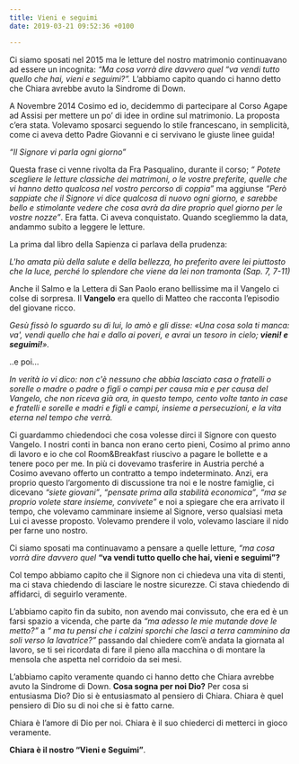 ```yaml
---
title: Vieni e seguimi
date: 2019-03-21 09:52:36 +0100

---
```

Ci siamo sposati nel 2015 ma le letture del nostro matrimonio continuavano ad essere un incognita: *“Ma cosa vorrà dire davvero quel “va vendi tutto quello che hai, vieni e seguimi?”.* L’abbiamo capito quando ci hanno detto che Chiara avrebbe avuto la Sindrome di Down.


A Novembre 2014 Cosimo ed io, decidemmo di partecipare al Corso Agape ad Assisi per mettere un po’ di idee in ordine sul matrimonio. La proposta c’era stata. Volevamo sposarci seguendo lo stile francescano, in semplicità, come ci aveva detto Padre Giovanni e ci servivano le giuste linee guida!

*“Il Signore vi parla ogni giorno”*

Questa frase ci venne rivolta da Fra Pasqualino, durante il corso; *“ Potete scegliere le letture classiche dei matrimoni, o le vostre preferite, quelle che vi hanno detto qualcosa nel vostro percorso di coppia”* ma aggiunse *“Però sappiate che il Signore vi dice qualcosa di nuovo ogni giorno, e sarebbe bello e stimolante vedere che cosa avrà da dire proprio quel giorno per le vostre nozze”*. Era fatta. Ci aveva conquistato.
Quando scegliemmo la data, andammo subito a leggere le letture.

La prima dal libro della Sapienza ci parlava della prudenza:

_L'ho amata più della salute e della bellezza, ho preferito avere lei piuttosto che la luce, perché lo splendore che viene da lei non tramonta (Sap. 7, 7-11)_

Anche il Salmo e la Lettera di San Paolo erano bellissime ma il Vangelo ci colse di sorpresa.
Il **Vangelo** era quello di Matteo che racconta l’episodio del giovane ricco.

_Gesù fissò lo sguardo su di lui, lo amò e gli disse: «Una cosa sola ti manca: va', vendi quello che hai e dallo ai poveri, e avrai un tesoro in cielo; **vieni! e seguimi!**»._

..e poi…

_In verità io vi dico: non c'è nessuno che abbia lasciato casa o fratelli o sorelle o madre o padre o figli o campi per causa mia e per causa del Vangelo, che non riceva già ora, in questo tempo, cento volte tanto in case e fratelli e sorelle e madri e figli e campi, insieme a persecuzioni, e la vita eterna nel tempo che verrà._

Ci guardammo chiedendoci che cosa volesse dirci il Signore con questo Vangelo.
I nostri conti in banca non erano certo pieni, Cosimo al primo anno di lavoro e io che col Room&Breakfast riuscivo a pagare le bollette e a tenere poco per me. In più ci dovevamo trasferire in Austria perché a Cosimo avevano offerto un contratto a tempo indeterminato. Anzi, era proprio questo l’argomento di discussione tra noi e le nostre famiglie, ci dicevano *“siete giovani”*, *“pensate prima alla stabilità economica”*, *“ma se proprio volete stare insieme, convivete”* e noi a spiegare che era arrivato il tempo, che volevamo camminare insieme al Signore, verso qualsiasi meta Lui ci avesse proposto. Volevamo prendere il volo, volevamo lasciare il nido per farne uno nostro.

Ci siamo sposati ma continuavamo a pensare a quelle letture, *“ma cosa vorrà dire davvero quel* **“va vendi tutto quello che hai, vieni e seguimi”?**

Col tempo abbiamo capito che il Signore non ci chiedeva una vita di stenti, ma ci stava chiedendo di lasciare le nostre sicurezze. Ci stava chiedendo di affidarci, di seguirlo veramente.

L’abbiamo capito fin da subito, non avendo mai convissuto, che era ed è un farsi spazio a vicenda, che parte da *“ma adesso le mie mutande dove le metto?”* a *“ ma tu pensi che i calzini sporchi che lasci a terra camminino da soli verso la lavatrice?”* passando dal chiedere com’è andata la giornata al lavoro, se ti sei ricordata di fare il pieno alla macchina o di montare la mensola che aspetta nel corridoio da sei mesi.

L’abbiamo capito veramente quando ci hanno detto che Chiara avrebbe avuto la Sindrome di Down.
**Cosa sogna per noi Dio?**
Per cosa si entusiasma Dio? Dio si è entusiasmato al pensiero di Chiara.
Chiara è quel pensiero di Dio su di noi che si è fatto carne.

Chiara è l’amore di Dio per noi. Chiara è il suo chiederci di metterci in gioco veramente.

**Chiara è il nostro “Vieni e Seguimi”**.

